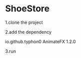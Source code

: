 # ShoeStore

1.clone the project 

2.add the dependency

<dependency>
    <groupId>io.github.typhon0</groupId>
    <artifactId>AnimateFX</artifactId>
    <version>1.2.0</version>
</dependency>


3.run

